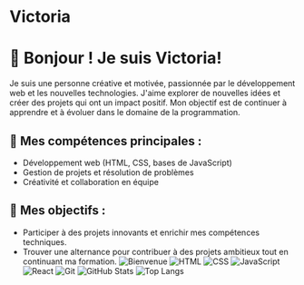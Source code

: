 # Victoria
# 👋 Bonjour ! Je suis Victoria!

Je suis une personne créative et motivée, passionnée par le développement web et les nouvelles technologies. J'aime explorer de nouvelles idées et créer des projets qui ont un impact positif. Mon objectif est de continuer à apprendre et à évoluer dans le domaine de la programmation.

## 🔧 Mes compétences principales :
- Développement web (HTML, CSS, bases de JavaScript)
- Gestion de projets et résolution de problèmes
- Créativité et collaboration en équipe

## 🎯 Mes objectifs :
- Participer à des projets innovants et enrichir mes compétences techniques.
- Trouver une alternance pour contribuer à des projets ambitieux tout en continuant ma formation.
![Bienvenue](profile./banner.png)
![HTML](https://img.shields.io/badge/-HTML-orange?style=flat-square&logo=html5)
![CSS](https://img.shields.io/badge/-CSS-blue?style=flat-square&logo=css3)
![JavaScript](https://img.shields.io/badge/-JavaScript-yellow?style=flat-square&logo=javascript)
![React](https://img.shields.io/badge/-React-blue?style=flat-square&logo=react)
![Git](https://img.shields.io/badge/-Git-orange?style=flat-square&logo=git)
![GitHub Stats](https://github-readme-stats.vercel.app/api?username=VotreNomUtilisateur&show_icons=true&theme=radical)
![Top Langs](https://github-readme-stats.vercel.app/api/top-langs/?username=VotreNomUtilisateur&layout=compact&theme=radical)
